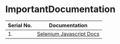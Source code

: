 # ImportantDocumentation
|Serial No. | Documentation|
|-----------|--------------|
| 1. | [Selenium Javascript Docs](https://www.selenium.dev/selenium/docs/api/javascript/index.html)|
